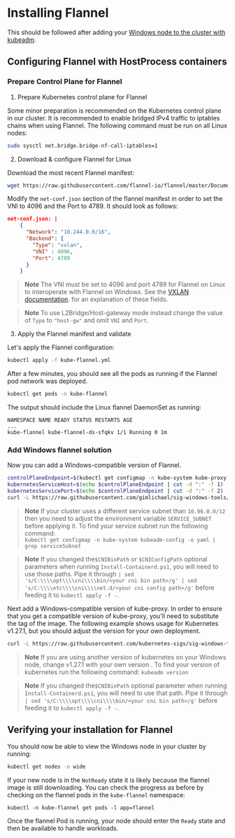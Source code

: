 # Installing Flannel

This should be followed after adding your [Windows node to the cluster with kubeadm](guide-for-adding-windows-node.md#adding-windows-nodes).

## Configuring Flannel with HostProcess containers

### Prepare Control Plane for Flannel

1. Prepare Kubernetes control plane for Flannel

Some minor preparation is recommended on the Kubernetes control plane in our cluster. It is recommended to enable bridged IPv4 traffic to iptables chains when using Flannel. The following command must be run on all Linux nodes:

```bash
sudo sysctl net.bridge.bridge-nf-call-iptables=1
```

2. Download & configure Flannel for Linux

Download the most recent Flannel manifest:

```bash
wget https://raw.githubusercontent.com/flannel-io/flannel/master/Documentation/kube-flannel.yml
```

Modify the `net-conf.json` section of the flannel manifest in order to set the VNI to 4096 and the Port to 4789. It should look as follows:

```json
net-conf.json: |
    {
      "Network": "10.244.0.0/16",
      "Backend": {
        "Type": "vxlan",
        "VNI" : 4096,
        "Port": 4789
      }
    }
```

> **Note** The VNI must be set to 4096 and port 4789 for Flannel on Linux to interoperate with Flannel on Windows. See the [VXLAN documentation](https://github.com/flannel-io/flannel/blob/master/Documentation/backends.md#vxlan). for an explanation of these fields.

> **Note** To use L2Bridge/Host-gateway mode instead change the value of `Type` to `"host-gw"` and omit `VNI` and `Port`.

3. Apply the Flannel manifest and validate

Let's apply the Flannel configuration:

```bash
kubectl apply -f kube-flannel.yml
```

After a few minutes, you should see all the pods as running if the Flannel pod network was deployed.

```bash
kubectl get pods -n kube-flannel
```

The output should include the Linux flannel DaemonSet as running:

```
NAMESPACE NAME READY STATUS RESTARTS AGE
...
kube-flannel kube-flannel-ds-sfqkv 1/1 Running 0 1m
```

### Add Windows flannel solution

Now you can add a Windows-compatible version of Flannel.

```bash
controlPlaneEndpoint=$(kubectl get configmap -n kube-system kube-proxy -o jsonpath="{.data['kubeconfig\.conf']}" | grep server: | sed 's/.*\:\/\///g')
kubernetesServiceHost=$(echo $controlPlaneEndpoint | cut -d ":" -f 1)
kubernetesServicePort=$(echo $controlPlaneEndpoint | cut -d ":" -f 2)
curl -L https://raw.githubusercontent.com/gimlichael/sig-windows-tools/refs/heads/master/hostprocess/flannel/flanneld/flannel-overlay.yml | sed 's/FLANNEL_VERSION/v0.26.7/g' | sed "s/KUBERNETES_SERVICE_HOST_VALUE/$kubernetesServiceHost/g" | sed "s/KUBERNETES_SERVICE_PORT_VALUE/$kubernetesServicePort/g" | kubectl apply -f -
```

>  **Note** If your cluster uses a different service subnet than `10.96.0.0/12` then you need to adjust the environment variable `SERVICE_SUBNET` before applying it.
> To find your service subnet run the following command:  
> `kubectl get configmap -n kube-system kubeadm-config -o yaml | grep serviceSubnet`

>  **Note** If you changed the`$CNIBinPath` or `$CNIConfigPath` optional parameters when running `Install-Containerd.ps1`,
>  you will need to use those paths. Pipe it through
>  `| sed 's/C:\\\\opt\\\\cni\\\\bin/<your cni bin path>/g' | sed 's/C:\\\\etc\\\\cni\\\\net.d/<your cni config path>/g'`
>  before feeding it to `kubectl apply -f -`.

Next add a Windows-compatible version of kube-proxy. In order to ensure that you get a compatible version of kube-proxy, you'll need to substitute the tag of the image. The following example shows usage for Kubernetes v1.27.1, but you should adjust the version for your own deployment.

```bash
curl -L https://raw.githubusercontent.com/kubernetes-sigs/sig-windows-tools/master/hostprocess/flannel/kube-proxy/kube-proxy.yml | sed 's/KUBE_PROXY_VERSION/v1.27.1/g' | kubectl apply -f -
```

>  **Note** If you are using another version of kubernetes on your Windows node, change v1.27.1 with your own version .
> To find your version of kubernetes run the following command:
> `kubeadm version`

>  **Note** If you changed the`$CNIBinPath` optional parameter when running `Install-Containerd.ps1`, you will need to
>  use that path. Pipe it through `| sed 's/C:\\\\opt\\\\cni\\\\bin/<your cni bin path>/g'` before
>  feeding it to `kubectl apply -f -`.

## Verifying your installation for Flannel

You should now be able to view the Windows node in your cluster by running:

```bash
kubectl get nodes -o wide
```

If your new node is in the `NotReady` state it is likely because the flannel image is still downloading. You can check the progress as before by checking on the flannel pods in the `kube-flannel` namespace:

```shell
kubectl -n kube-flannel get pods -l app=flannel
```

Once the flannel Pod is running, your node should enter the `Ready` state and then be available to handle workloads.
